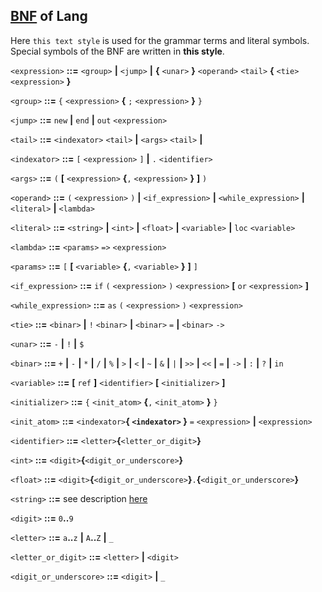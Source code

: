 ## [BNF](https://en.wikipedia.org/wiki/Backus%E2%80%93Naur_form) of Lang

Here `this text style` is used for the grammar terms and literal symbols. Special symbols of the BNF are written in **this style**.

`<expression>` **::=** `<group>` **|** `<jump>` **|** **{** `<unar>` **}** `<operand>` `<tail>` **{** `<tie>` `<expression>` **}**

`<group>` **::=** `{` `<expression>` **{** `;` `<expression>` **}** `}`

`<jump>` **::=** `new` **|** `end` **|** `out` `<expression>`

`<tail>` **::=** `<indexator>` `<tail>` **|** `<args>` `<tail>` **|**

`<indexator>` **::=** `[` `<expression>` `]` **|** `.` `<identifier>`

`<args>` **::=** `(` **[** `<expression>` **{**`,` `<expression>` **}** **]** `)`

`<operand>` **::=** `(` `<expression>` `)` **|** `<if_expression>` **|** `<while_expression>` **|** `<literal>` **|** `<lambda>`

`<literal>` **::=** `<string>` **|** `<int>` **|** `<float>` **|** `<variable>` **|** `loc` `<variable>`

`<lambda>` **::=** `<params>` `=>` `<expression>`

`<params>` **::=** `[` **[** `<variable>` **{**`,` `<variable>` **}** **]** `]`

`<if_expression>` **::=** `if` `(` `<expression>` `)` `<expression>` **[** `or` `<expression>` **]**

`<while_expression>` **::=** `as` `(` `<expression>` `)` `<expression>`

`<tie>` **::=** `<binar>` **|** `!` `<binar>` **|** `<binar>` `=` **|** `<binar>` `->`

`<unar>` **::=** `-` **|** `!` **|** `$`

`<binar>` **::=** `+` **|** `-` **|** `*` **|** `/` **|** `%` **|** `>` **|** `<` **|** `~` **|** `&` **|** `|` **|** `>>` **|** `<<` **|** `=` **|** `->` **|** `:` **|** `?` **|** `in`

`<variable>` **::=** **[** `ref` **]** `<identifier>` **[** `<initializer>` **]**

`<initializer>` **::=** `{` `<init_atom>` **{**`,` `<init_atom>` **}** `}`

`<init_atom>` **::=** `<indexator>`**{ `<indexator>` }** `=` `<expression>` **|** `<expression>`

`<identifier>` **::=** `<letter>`**{**`<letter_or_digit>`**}**

`<int>` **::=** `<digit>`**{**`<digit_or_underscore>`**}**

`<float>` **::=** `<digit>`**{**`<digit_or_underscore>`**}**`.`**{**`<digit_or_underscore>`**}**

`<string>` **::=** see description [here](../README.md#string-literals)

`<digit>` **::=** `0`**..**`9`

`<letter>` **::=** `a`**..**`z` **|** `A`**..**`Z` **|** `_`

`<letter_or_digit>` **::=** `<letter>` **|** `<digit>`

`<digit_or_underscore>` **::=** `<digit>` **|** `_`